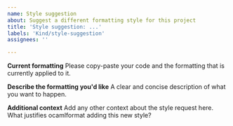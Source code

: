 ```yaml
---
name: Style suggestion
about: Suggest a different formatting style for this project
title: 'Style suggestion: ...'
labels: 'Kind/style-suggestion'
assignees: ''

---
```


**Current formatting**
Please copy-paste your code and the formatting that is currently applied to it.

**Describe the formatting you'd like**
A clear and concise description of what you want to happen.

**Additional context**
Add any other context about the style request here.
What justifies ocamlformat adding this new style?

